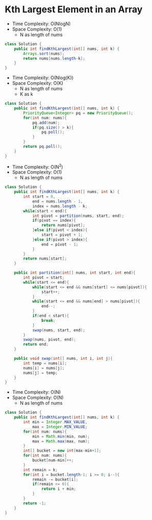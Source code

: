 # Kth Largest Element in an Array

- Time Complexity: O(NlogN)
- Space Complexity: O(1)
  - N as length of nums

```java
class Solution {
    public int findKthLargest(int[] nums, int k) {
        Arrays.sort(nums);
        return nums[nums.length-k];
    }
}
```

- Time Complexity: O(Nlog(K))
- Space Complexity: O(K)
  - N as length of nums
  - K as k

```java
class Solution {
    public int findKthLargest(int[] nums, int k) {
        PriorityQueue<Integer> pq = new PriorityQueue();
        for(int num: nums){
            pq.add(num);
            if(pq.size() > k){
                pq.poll();
            }
        }
        return pq.poll();
    }
}
```

- Time Complexity: O(N<sup>2</sup>)
- Space Complexity: O(1)
  - N as length of nums

```java
class Solution {
    public int findKthLargest(int[] nums, int k) {
        int start = 0,
            end = nums.length - 1,
            index = nums.length - k;
        while(start < end){
            int pivot = partition(nums, start, end);
            if(pivot == index){
                return nums[pivot];
            }else if(pivot < index){
                start = pivot + 1;
            }else if(pivot > index){
                end = pivot - 1;
            }
        }
        return nums[start];
    }

    public int partition(int[] nums, int start, int end){
        int pivot = start;
        while(start <= end){
            while(start <= end && nums[start] <= nums[pivot]){
                start++;
            }
            while(start <= end && nums[end] > nums[pivot]){
                end--;
            }
            if(end < start){
                break;
            }
            swap(nums, start, end);
        }
        swap(nums, pivot, end);
        return end;
    }

    public void swap(int[] nums, int i, int j){
        int temp = nums[i];
        nums[i] = nums[j];
        nums[j] = temp;
    }
}
```

- Time Complexity: O(N)
- Space Complexity: O(N)
  - N as length of nums

```java
class Solution {
    public int findKthLargest(int[] nums, int k) {
        int min = Integer.MAX_VALUE,
            max = Integer.MIN_VALUE;
        for(int num: nums){
            min = Math.min(min, num);
            max = Math.max(max, num);
        }
        int[] bucket = new int[max-min+1];
        for(int num: nums){
            bucket[num-min]++;
        }
        int remain = k;
        for(int i = bucket.length-1; i >= 0; i--){
            remain -= bucket[i];
            if(remain <= 0){
                return i + min;
            }
        }
        return -1;
    }
}
```